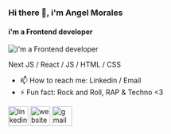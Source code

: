 ### Hi there 👋, i'm Angel Morales
#### i'm a Frontend developer
![i'm a Frontend developer](https://scontent.feze7-1.fna.fbcdn.net/v/t39.30808-6/273214982_7784263554924495_2646641459361981324_n.jpg?_nc_cat=106&ccb=1-5&_nc_sid=e3f864&_nc_eui2=AeGeidVr9WmWo7q_BPBt3kRrCL9LhfZdd70Iv0uF9l13vXBWIepjzmwfeL_hbaLJMPlT_VHrINu-QNrA4e-f6k6n&_nc_ohc=nxb0AtCkXjAAX_6Kv_9&_nc_ht=scontent.feze7-1.fna&oh=00_AT_ltdn2NFrmZrZBoAVUiuuersjo2pSV_LVTlJQ_SM49Eg&oe=620232CC)

Next JS / React / JS / HTML / CSS

- 📫 How to reach me: Linkedin / Email 
- ⚡ Fun fact: Rock and Roll, RAP & Techno <3 

[<img src='https://cdn.jsdelivr.net/npm/simple-icons@3.0.1/icons/linkedin.svg' alt='linkedin' height='40'>](https://www.linkedin.com/in/https://www.linkedin.com/in/angel-antonio-morales-3a50a419a//)  [<img src='https://cdn.jsdelivr.net/npm/simple-icons@3.0.1/icons/icloud.svg' alt='website' height='40'>]( https://angelmorales1.github.io/portafolio/)  [<img src='https://cdn.jsdelivr.net/npm/simple-icons@3.0.1/icons/gmail.svg' alt='gmail' height='40'>](angelmorales0815@gmail.co)  

